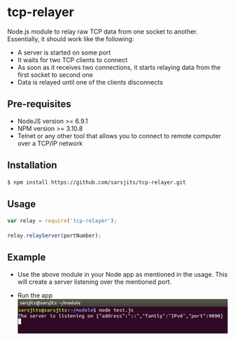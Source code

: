 # tcp-relayer
Node.js module to relay raw TCP data from one socket to another. Essentially, it should work like the following:

- A server is started  on some port
- It waits for two TCP clients to connect
- As soon as it receives two connections, it starts relaying data from the first socket to second one
- Data is relayed until one of the clients disconnects

## Pre-requisites

- NodeJS version >= 6.9.1
- NPM version >= 3.10.8
- Telnet or any other tool that allows you to connect to remote computer over  a TCP/IP network

## Installation

```sh
$ npm install https://github.com/sarsjits/tcp-relayer.git
```

## Usage

```javascript
var relay = require('tcp-relayer');

relay.relayServer(portNumber);
```

## Example

- Use the above module in your Node app as mentioned in the usage. This will create a server listening over the mentioned port.

- Run the app ![Image 01][i01]

[i01]: ./images/i01.png
